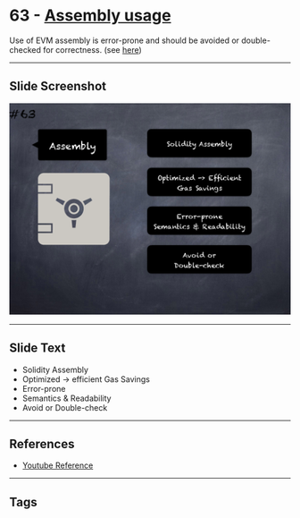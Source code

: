 # 63 - [Assembly usage](Assembly%20usage.md)
Use of EVM assembly is error-prone and should be avoided or double-checked for correctness. (see [here](https://github.com/crytic/slither/wiki/Detector-Documentation#assembly-usage))
___
## Slide Screenshot
![063.png](../../images/4.%20Pitfalls%20and%20Best%20Practices%20101/063.png)
___
## Slide Text
- Solidity Assembly
- Optimized -> efficient Gas Savings
- Error-prone
- Semantics & Readability
- Avoid or Double-check
___
## References
- [Youtube Reference](https://youtu.be/byA3MLLiKMM?t=117)
___
## Tags